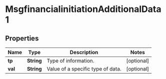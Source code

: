 

# MsgfinancialinitiationAdditionalData1

## Properties

Name | Type | Description | Notes
------------ | ------------- | ------------- | -------------
**tp** | **String** | Type of information. |  [optional]
**val** | **String** | Value of a specific type of data. |  [optional]



